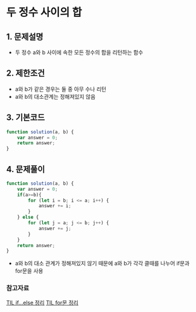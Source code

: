 # 두 정수 사이의 합

## 1. 문제설명
 + 두 정수 a와 b 사이에 속한 모든 정수의 합을 리턴하는 함수
 
## 2. 제한조건
 + a와 b가 같은 경우는 둘 중 아무 수나 리턴
 + a와 b의 대소관계는 정해져있지 않음
  
## 3. 기본코드
```JavaScript
function solution(a, b) {
    var answer = 0;
    return answer;
}
```

## 4. 문제풀이
```JavaScript
function solution(a, b) {
    var answer = 0;
    if(a>=b){
        for (let i = b; i <= a; i++) {
            answer += i;
        } 
    } else {
        for (let j = a; j <= b; j++) {
            answer += j;
        }
    }
    return answer;
}
```
- a와 b의 대소 관계가 정해져있지 않기 때문에 a와 b가 각각 클때를 나누어 if문과 for문을 사용

### 참고자료
 
[TIL if...else 정리](https://github.com/saehwa95/TIL/blob/main/JavaScript/if...else.md)
[TIL for문 정리](https://github.com/saehwa95/TIL/blob/main/JavaScript/for%EB%AC%B8.md)
